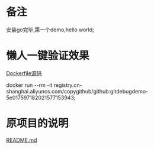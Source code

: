 
# 备注
安装go完毕,第一个demo,hello world;

# 懒人一键验证效果

[Dockerfile源码](./Dockerfile)

docker run --rm  -it   registry.cn-shanghai.aliyuncs.com/copygithub/github:gitdebugdemo-5e017597182021577153943;


# 原项目的说明

[README.md](./READMEOLD.md)